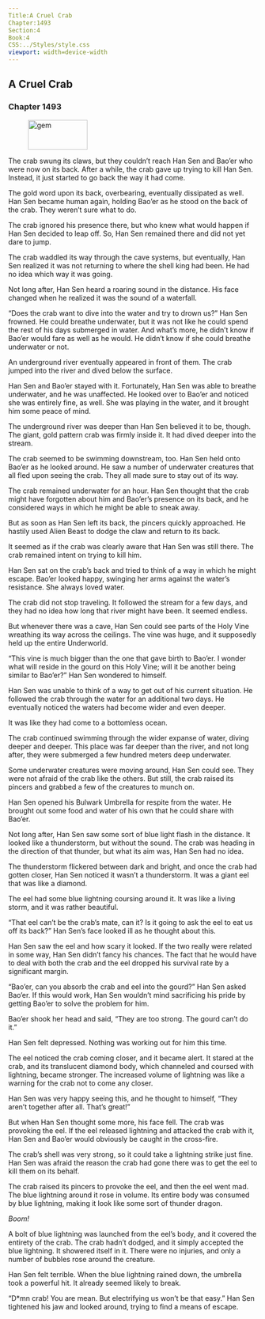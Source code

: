 ```yaml
---
Title:A Cruel Crab 
Chapter:1493 
Section:4 
Book:4 
CSS:../Styles/style.css 
viewport: width=device-width
---
```

  
## A Cruel Crab
### Chapter 1493
  
<figure>
	<img src="../Images/gem.gif" alt="gem" id="gem" width="120" height="60" />
</figure>
  

  
The crab swung its claws, but they couldn’t reach Han Sen and Bao’er who were now on its back. After a while, the crab gave up trying to kill Han Sen. Instead, it just started to go back the way it had come.

The gold word upon its back, overbearing, eventually dissipated as well. Han Sen became human again, holding Bao’er as he stood on the back of the crab. They weren’t sure what to do.

The crab ignored his presence there, but who knew what would happen if Han Sen decided to leap off. So, Han Sen remained there and did not yet dare to jump.

The crab waddled its way through the cave systems, but eventually, Han Sen realized it was not returning to where the shell king had been. He had no idea which way it was going.

Not long after, Han Sen heard a roaring sound in the distance. His face changed when he realized it was the sound of a waterfall.

“Does the crab want to dive into the water and try to drown us?” Han Sen frowned. He could breathe underwater, but it was not like he could spend the rest of his days submerged in water. And what’s more, he didn’t know if Bao’er would fare as well as he would. He didn’t know if she could breathe underwater or not.

An underground river eventually appeared in front of them. The crab jumped into the river and dived below the surface.

Han Sen and Bao’er stayed with it. Fortunately, Han Sen was able to breathe underwater, and he was unaffected. He looked over to Bao’er and noticed she was entirely fine, as well. She was playing in the water, and it brought him some peace of mind.

The underground river was deeper than Han Sen believed it to be, though. The giant, gold pattern crab was firmly inside it. It had dived deeper into the stream.

The crab seemed to be swimming downstream, too. Han Sen held onto Bao’er as he looked around. He saw a number of underwater creatures that all fled upon seeing the crab. They all made sure to stay out of its way.

The crab remained underwater for an hour. Han Sen thought that the crab might have forgotten about him and Bao’er’s presence on its back, and he considered ways in which he might be able to sneak away.

But as soon as Han Sen left its back, the pincers quickly approached. He hastily used Alien Beast to dodge the claw and return to its back.

It seemed as if the crab was clearly aware that Han Sen was still there. The crab remained intent on trying to kill him.

Han Sen sat on the crab’s back and tried to think of a way in which he might escape. Bao’er looked happy, swinging her arms against the water’s resistance. She always loved water.

The crab did not stop traveling. It followed the stream for a few days, and they had no idea how long that river might have been. It seemed endless.

But whenever there was a cave, Han Sen could see parts of the Holy Vine wreathing its way across the ceilings. The vine was huge, and it supposedly held up the entire Underworld.

“This vine is much bigger than the one that gave birth to Bao’er. I wonder what will reside in the gourd on this Holy Vine; will it be another being similar to Bao’er?” Han Sen wondered to himself.

Han Sen was unable to think of a way to get out of his current situation. He followed the crab through the water for an additional two days. He eventually noticed the waters had become wider and even deeper.

It was like they had come to a bottomless ocean.

The crab continued swimming through the wider expanse of water, diving deeper and deeper. This place was far deeper than the river, and not long after, they were submerged a few hundred meters deep underwater.

Some underwater creatures were moving around, Han Sen could see. They were not afraid of the crab like the others. But still, the crab raised its pincers and grabbed a few of the creatures to munch on.

Han Sen opened his Bulwark Umbrella for respite from the water. He brought out some food and water of his own that he could share with Bao’er.

Not long after, Han Sen saw some sort of blue light flash in the distance. It looked like a thunderstorm, but without the sound. The crab was heading in the direction of that thunder, but what its aim was, Han Sen had no idea.

The thunderstorm flickered between dark and bright, and once the crab had gotten closer, Han Sen noticed it wasn’t a thunderstorm. It was a giant eel that was like a diamond.

The eel had some blue lightning coursing around it. It was like a living storm, and it was rather beautiful.

“That eel can’t be the crab’s mate, can it? Is it going to ask the eel to eat us off its back?” Han Sen’s face looked ill as he thought about this.

Han Sen saw the eel and how scary it looked. If the two really were related in some way, Han Sen didn’t fancy his chances. The fact that he would have to deal with both the crab and the eel dropped his survival rate by a significant margin.

“Bao’er, can you absorb the crab and eel into the gourd?” Han Sen asked Bao’er. If this would work, Han Sen wouldn’t mind sacrificing his pride by getting Bao’er to solve the problem for him.

Bao’er shook her head and said, “They are too strong. The gourd can’t do it.”

Han Sen felt depressed. Nothing was working out for him this time.

The eel noticed the crab coming closer, and it became alert. It stared at the crab, and its translucent diamond body, which channeled and coursed with lightning, became stronger. The increased volume of lightning was like a warning for the crab not to come any closer.

Han Sen was very happy seeing this, and he thought to himself, “They aren’t together after all. That’s great!”

But when Han Sen thought some more, his face fell. The crab was provoking the eel. If the eel released lightning and attacked the crab with it, Han Sen and Bao’er would obviously be caught in the cross-fire.

The crab’s shell was very strong, so it could take a lightning strike just fine. Han Sen was afraid the reason the crab had gone there was to get the eel to kill them on its behalf.

The crab raised its pincers to provoke the eel, and then the eel went mad. The blue lightning around it rose in volume. Its entire body was consumed by blue lightning, making it look like some sort of thunder dragon.

*Boom!*

A bolt of blue lightning was launched from the eel’s body, and it covered the entirety of the crab. The crab hadn’t dodged, and it simply accepted the blue lightning. It showered itself in it. There were no injuries, and only a number of bubbles rose around the creature.

Han Sen felt terrible. When the blue lightning rained down, the umbrella took a powerful hit. It already seemed likely to break.

“D*mn crab! You are mean. But electrifying us won’t be that easy.” Han Sen tightened his jaw and looked around, trying to find a means of escape.
